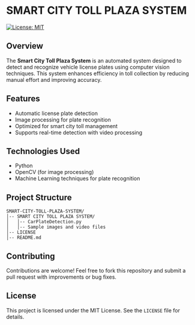 # SMART CITY TOLL PLAZA SYSTEM

[![License: MIT](https://img.shields.io/badge/License-MIT-yellow.svg)](https://opensource.org/licenses/MIT)

## Overview
The **Smart City Toll Plaza System** is an automated system designed to detect and recognize vehicle license plates using computer vision techniques. This system enhances efficiency in toll collection by reducing manual effort and improving accuracy.

## Features
- Automatic license plate detection
- Image processing for plate recognition
- Optimized for smart city toll management
- Supports real-time detection with video processing

## Technologies Used
- Python
- OpenCV (for image processing)
- Machine Learning techniques for plate recognition

## Project Structure
```
SMART-CITY-TOLL-PLAZA-SYSTEM/
│-- SMART CITY TOLL PLAZA SYSTEM/
│   │-- CarPlateDetection.py
│   │-- Sample images and video files
│-- LICENSE
│-- README.md
```

## Contributing
Contributions are welcome! Feel free to fork this repository and submit a pull request with improvements or bug fixes.

## License
This project is licensed under the MIT License. See the `LICENSE` file for details.

